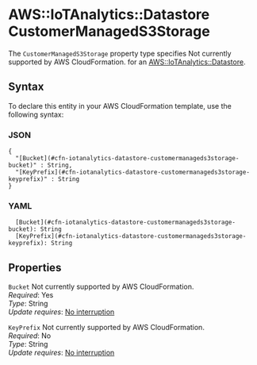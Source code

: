 # AWS::IoTAnalytics::Datastore CustomerManagedS3Storage<a name="aws-properties-iotanalytics-datastore-customermanageds3storage"></a>

<a name="aws-properties-iotanalytics-datastore-customermanageds3storage-description"></a>The `CustomerManagedS3Storage` property type specifies Not currently supported by AWS CloudFormation\. for an [AWS::IoTAnalytics::Datastore](aws-resource-iotanalytics-datastore.md)\.

## Syntax<a name="aws-properties-iotanalytics-datastore-customermanageds3storage-syntax"></a>

To declare this entity in your AWS CloudFormation template, use the following syntax:

### JSON<a name="aws-properties-iotanalytics-datastore-customermanageds3storage-syntax.json"></a>

```
{
  "[Bucket](#cfn-iotanalytics-datastore-customermanageds3storage-bucket)" : String,
  "[KeyPrefix](#cfn-iotanalytics-datastore-customermanageds3storage-keyprefix)" : String
}
```

### YAML<a name="aws-properties-iotanalytics-datastore-customermanageds3storage-syntax.yaml"></a>

```
  [Bucket](#cfn-iotanalytics-datastore-customermanageds3storage-bucket): String
  [KeyPrefix](#cfn-iotanalytics-datastore-customermanageds3storage-keyprefix): String
```

## Properties<a name="aws-properties-iotanalytics-datastore-customermanageds3storage-properties"></a>

`Bucket`  <a name="cfn-iotanalytics-datastore-customermanageds3storage-bucket"></a>
Not currently supported by AWS CloudFormation\.  
*Required*: Yes  
*Type*: String  
*Update requires*: [No interruption](https://docs.aws.amazon.com/AWSCloudFormation/latest/UserGuide/using-cfn-updating-stacks-update-behaviors.html#update-no-interrupt)

`KeyPrefix`  <a name="cfn-iotanalytics-datastore-customermanageds3storage-keyprefix"></a>
Not currently supported by AWS CloudFormation\.  
*Required*: No  
*Type*: String  
*Update requires*: [No interruption](https://docs.aws.amazon.com/AWSCloudFormation/latest/UserGuide/using-cfn-updating-stacks-update-behaviors.html#update-no-interrupt)
